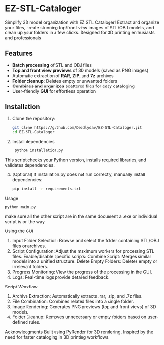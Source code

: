 # EZ-STL-Cataloger
Simplify 3D model organization with EZ STL Cataloger! Extract and organize your files, create stunning top/front view images of STL/OBJ models, and clean up your folders in a few clicks. Designed for 3D printing enthusiasts and professionals

## Features
- **Batch processing** of STL and OBJ files
- **Top and front view previews** of 3D models (saved as PNG images)
- Automatic extraction of **RAR**, **ZIP**, and **7z** archives
- **Folder cleanup**: Deletes empty or unwanted folders
- **Combines and organizes** scattered files for easy cataloging
- User-friendly **GUI** for effortless operation

## Installation

1. Clone the repository:
   ```bash
   git clone https://github.com/Deadlydav/EZ-STL-Cataloger.git
   cd EZ-STL-Cataloger
2. Install dependencies:
   ```bash
    python installation.py
  This script checks your Python version, installs required libraries, and validates dependencies.

 4. (Optional) If installation.py does not run correctly, manually install dependencies:
     ```bash
    pip install -r requirements.txt
     
Usage

    python main.py

make sure all the other script are in the same document a .exe or individual script is on the way
  
  Using the GUI
  1. Input Folder Selection: Browse and select the folder containing STL/OBJ files or archives.
  2. Script Configuration:
      Adjust the maximum workers for processing STL files.
      Enable/disable specific scripts:
        Combine Script: Merges similar models into a unified structure.
        Delete Empty Folders: Deletes empty or irrelevant folders.
  3. Progress Monitoring: View the progress of the processing in the GUI.
  4. Logs: Real-time logs provide detailed feedback.

Script Workflow
  1. Archive Extraction: Automatically extracts .rar, .zip, and .7z files.
  2. File Combination: Combines related files into a single folder.
  3. Image Rendering: Generates PNG previews (top and front views) of 3D models.
  4. Folder Cleanup: Removes unnecessary or empty folders based on user-defined rules.

Acknowledgments
  Built using PyRender for 3D rendering.
  Inspired by the need for faster cataloging in 3D printing workflows.
